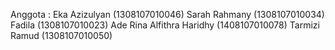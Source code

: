 Anggota : Eka Azizulyan (1308107010046) Sarah Rahmany (1308107010034) Fadila (1308107010023) Ade Rina Alfithra Haridhy (1408107010078) Tarmizi Ramud (1308107010050)
